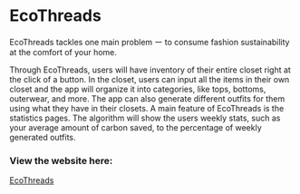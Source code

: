 # EcoThreads

EcoThreads tackles one main problem ー to consume fashion sustainability at the comfort of your home. 

Through EcoThreads, users will have inventory of their entire closet right at the click of a button. 
In the closet, users can input all the items in their own closet and the app will organize it into categories, like tops, bottoms, outerwear, and more. The app can also generate different outfits for them using what they have in their closets. A main feature of EcoThreads is the statistics pages. The algorithm will show the users weekly stats, such as your average amount of carbon saved, to the percentage of weekly generated outfits.

### View the website here:

[EcoThreads](https://billie-zhang.github.io/EcoThreads/)
